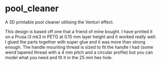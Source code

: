 # pool_cleaner
A 3D printable pool cleaner utilising the Venturi effect.

This design is based off one that a friend of mine bought. 
I have printed it on a Prusa i3 mk3 in PETG at 0.15 mm layer height and it worked really well.
I glued the parts together with super glue and it was more than strong enough.
The handle mounting thread is sized to fit the handle I had (some weird tapered thread with a 4 mm pitch and a circular profile) but you can model what you need and fit it in the 25 mm hex hole.
